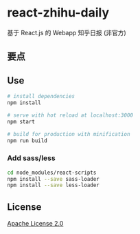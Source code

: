 # react-zhihu-daily
基于 React.js 的 Webapp 知乎日报 (非官方)

## 要点

## Use

``` bash
# install dependencies
npm install

# serve with hot reload at localhost:3000
npm start

# build for production with minification
npm run build
```


### Add sass/less

``` bash
cd node_modules/react-scripts
npm install --save sass-loader
npm install --save less-loader
```

## License
[Apache License 2.0](LICENSE)